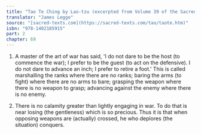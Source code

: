 ```yaml
---
title: "Tao Te Ching by Lao-tzu (excerpted from Volume 39 of the Sacred Books of the East.)"
translator: "James Legge"
source: "[sacred-texts.com](https://sacred-texts.com/tao/taote.htm)"
isbn: "978-1402185915"
part: 2
chapter: 69
---
```

1. A master of the art of war has said, 'I do not dare to be the host
(to commence the war); I prefer to be the guest (to act on the defensive).
I do not dare to advance an inch; I prefer to retire a foot.' This
is called marshalling the ranks where there are no ranks; baring the
arms (to fight) where there are no arms to bare; grasping the weapon
where there is no weapon to grasp; advancing against the enemy where
there is no enemy. 

2. There is no calamity greater than lightly engaging in war. To do
that is near losing (the gentleness) which is so precious. Thus it
is that when opposing weapons are (actually) crossed, he who deplores
(the situation) conquers.